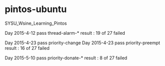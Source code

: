 # pintos-ubuntu
SYSU_Wsine_Learning_Pintos

Day 2015-4-12 pass thread-alarm-*
result : 19 of 27 failed

Day 2015-4-23 pass priority-change
Day 2015-4-23 pass priority-preempt
result : 16 of 27 failed

Day 2015-5-10 pass priority-donate-*
result : 8 of 27 failed